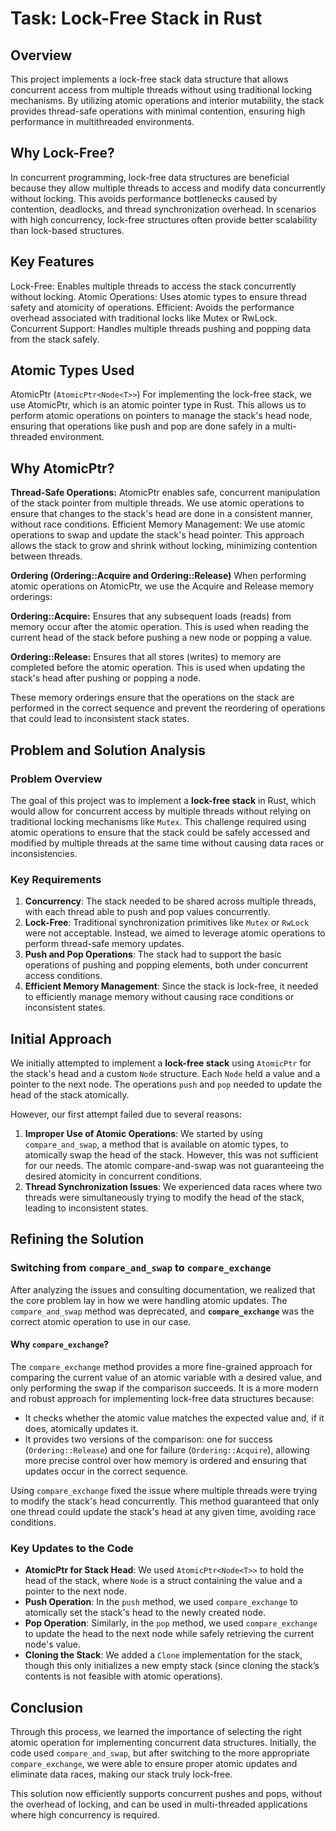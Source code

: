 # Task: Lock-Free Stack in Rust

## Overview

This project implements a lock-free stack data structure that allows concurrent access from multiple threads without using traditional locking mechanisms. By utilizing atomic operations and interior mutability, the stack provides thread-safe operations with minimal contention, ensuring high performance in multithreaded environments.

## Why Lock-Free?

In concurrent programming, lock-free data structures are beneficial because they allow multiple threads to access and modify data concurrently without locking. This avoids performance bottlenecks caused by contention, deadlocks, and thread synchronization overhead. In scenarios with high concurrency, lock-free structures often provide better scalability than lock-based structures.

## Key Features

Lock-Free: Enables multiple threads to access the stack concurrently without locking.
Atomic Operations: Uses atomic types to ensure thread safety and atomicity of operations.
Efficient: Avoids the performance overhead associated with traditional locks like Mutex or RwLock.
Concurrent Support: Handles multiple threads pushing and popping data from the stack safely.

## Atomic Types Used

AtomicPtr (`AtomicPtr<Node<T>>`)
For implementing the lock-free stack, we use AtomicPtr, which is an atomic pointer type in Rust. This allows us to perform atomic operations on pointers to manage the stack's head node, ensuring that operations like push and pop are done safely in a multi-threaded environment.

## Why AtomicPtr?

**Thread-Safe Operations:** AtomicPtr enables safe, concurrent manipulation of the stack pointer from multiple threads. We use atomic operations to ensure that changes to the stack's head are done in a consistent manner, without race conditions.
Efficient Memory Management: We use atomic operations to swap and update the stack's head pointer. This approach allows the stack to grow and shrink without locking, minimizing contention between threads.

**Ordering (Ordering::Acquire and Ordering::Release)**
When performing atomic operations on AtomicPtr, we use the Acquire and Release memory orderings:

**Ordering::Acquire:** Ensures that any subsequent loads (reads) from memory occur after the atomic operation. This is used when reading the current head of the stack before pushing a new node or popping a value.

**Ordering::Release:** Ensures that all stores (writes) to memory are completed before the atomic operation. This is used when updating the stack's head after pushing or popping a node.

These memory orderings ensure that the operations on the stack are performed in the correct sequence and prevent the reordering of operations that could lead to inconsistent stack states.

## Problem and Solution Analysis

### Problem Overview

The goal of this project was to implement a **lock-free stack** in Rust, which would allow for concurrent access by multiple threads without relying on traditional locking mechanisms like `Mutex`. This challenge required using atomic operations to ensure that the stack could be safely accessed and modified by multiple threads at the same time without causing data races or inconsistencies.

### Key Requirements

1. **Concurrency**: The stack needed to be shared across multiple threads, with each thread able to push and pop values concurrently.
2. **Lock-Free**: Traditional synchronization primitives like `Mutex` or `RwLock` were not acceptable. Instead, we aimed to leverage atomic operations to perform thread-safe memory updates.
3. **Push and Pop Operations**: The stack had to support the basic operations of pushing and popping elements, both under concurrent access conditions.
4. **Efficient Memory Management**: Since the stack is lock-free, it needed to efficiently manage memory without causing race conditions or inconsistent states.

## Initial Approach

We initially attempted to implement a **lock-free stack** using `AtomicPtr` for the stack's head and a custom `Node` structure. Each `Node` held a value and a pointer to the next node. The operations `push` and `pop` needed to update the head of the stack atomically.

However, our first attempt failed due to several reasons:

1. **Improper Use of Atomic Operations**: We started by using `compare_and_swap`, a method that is available on atomic types, to atomically swap the head of the stack. However, this was not sufficient for our needs. The atomic compare-and-swap was not guaranteeing the desired atomicity in concurrent conditions.
2. **Thread Synchronization Issues**: We experienced data races where two threads were simultaneously trying to modify the head of the stack, leading to inconsistent states.

## Refining the Solution

### Switching from `compare_and_swap` to `compare_exchange`

After analyzing the issues and consulting documentation, we realized that the core problem lay in how we were handling atomic updates. The `compare_and_swap` method was deprecated, and **`compare_exchange`** was the correct atomic operation to use in our case.

#### Why `compare_exchange`?

The `compare_exchange` method provides a more fine-grained approach for comparing the current value of an atomic variable with a desired value, and only performing the swap if the comparison succeeds. It is a more modern and robust approach for implementing lock-free data structures because:

- It checks whether the atomic value matches the expected value and, if it does, atomically updates it.
- It provides two versions of the comparison: one for success (`Ordering::Release`) and one for failure (`Ordering::Acquire`), allowing more precise control over how memory is ordered and ensuring that updates occur in the correct sequence.

Using `compare_exchange` fixed the issue where multiple threads were trying to modify the stack's head concurrently. This method guaranteed that only one thread could update the stack's head at any given time, avoiding race conditions.

### Key Updates to the Code

- **AtomicPtr for Stack Head**: We used `AtomicPtr<Node<T>>` to hold the head of the stack, where `Node` is a struct containing the value and a pointer to the next node.
- **Push Operation**: In the `push` method, we used `compare_exchange` to atomically set the stack's head to the newly created node.
- **Pop Operation**: Similarly, in the `pop` method, we used `compare_exchange` to update the head to the next node while safely retrieving the current node's value.
- **Cloning the Stack**: We added a `Clone` implementation for the stack, though this only initializes a new empty stack (since cloning the stack’s contents is not feasible with atomic operations).

## Conclusion

Through this process, we learned the importance of selecting the right atomic operation for implementing concurrent data structures. Initially, the code used `compare_and_swap`, but after switching to the more appropriate `compare_exchange`, we were able to ensure proper atomic updates and eliminate data races, making our stack truly lock-free.

This solution now efficiently supports concurrent pushes and pops, without the overhead of locking, and can be used in multi-threaded applications where high concurrency is required.
